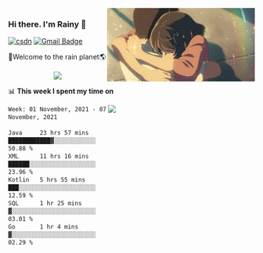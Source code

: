 <img  align='right' height="150" src="https://github.com/LikeRainDay/LikeRainDay/blob/master/pic/img_rain_1.gif?raw=true">



### Hi there. I'm Rainy :lemon:

[![csdn](https://img.shields.io/badge/-csdn-c14438?style=flat-square&logo=c&logoColor=white)](https://blog.csdn.net/qq_15807167)
[![Gmail Badge](https://img.shields.io/badge/-gmail-c14438?style=flat-square&logo=Gmail&logoColor=white&link=mailto:houshuai0816@gmail.com)](mailto:houshuai0816@gmail.com)

🚀Welcome to the rain planet🌎

<center>
<img align='center'  src="https://source.unsplash.com/random/1200x600">
</center>

📊 **This week I spent my time on**

<img align='right'   width="300" src="https://github-readme-stats.vercel.app/api?username=LikeRainDay&show_icons=true&title_color=fff&icon_color=79ff97&text_color=9f9f9f&bg_color=151515">

<!--START_SECTION:waka-->
```text
Week: 01 November, 2021 - 07 November, 2021

Java     23 hrs 57 mins  ████████████▓░░░░░░░░░░░░   50.88 % 
XML      11 hrs 16 mins  ██████░░░░░░░░░░░░░░░░░░░   23.96 % 
Kotlin   5 hrs 55 mins   ███░░░░░░░░░░░░░░░░░░░░░░   12.59 % 
SQL      1 hr 25 mins    ▓░░░░░░░░░░░░░░░░░░░░░░░░   03.01 % 
Go       1 hr 4 mins     ▓░░░░░░░░░░░░░░░░░░░░░░░░   02.29 % 
```
<!--END_SECTION:waka-->
